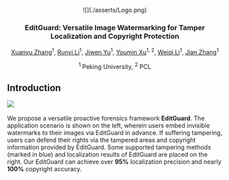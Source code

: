 <div align="center">
![](./asserts/Logo.png)
<h3>EditGuard: Versatile Image Watermarking for Tamper Localization and Copyright Protection</h3>
  
[Xuanyu Zhang](https://villa.jianzhang.tech/people/xuanyu-zhang-%E5%BC%A0%E8%BD%A9%E5%AE%87/)<sup>1</sup>, [Runyi Li](https://villa.jianzhang.tech/people/runyi-li-%E6%9D%8E%E6%B6%A6%E4%B8%80/)<sup>1</sup>, [Jiwen Yu](https://vvictoryuki.github.io/website/)<sup>1</sup>, [Youmin Xu](https://zirconium2159.github.io/)<sup>1, 2</sup>, [Weiqi Li](https://villa.jianzhang.tech/people/weiqi-li-%E6%9D%8E%E7%8E%AE%E7%90%A6/)<sup>1</sup>, [Jian Zhang](https://jianzhang.tech/)<sup>1</sup>

<sup>1</sup> Peking University, <sup>2</sup> PCL

</div>

## Introduction

![](./asserts/intro.png)

We propose a versatile proactive forensics framework **EditGuard**. The application scenario is shown on the left, wherein users embed invisible watermarks to their images via EditGuard in advance. If suffering tampering, users can defend their rights via the tampered areas and copyright information provided by EditGuard. Some supported tampering methods (marked in blue) and localization results of EditGuard are placed on the right. Our EditGuard can achieve over **95\%** localization precision and nearly **100\%** copyright accuracy.
